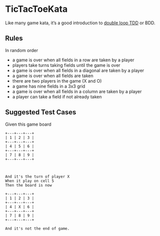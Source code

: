 # TicTacToeKata
Like many game kata, it’s a good introduction to [double loop TDD](https://jmauerhan.wordpress.com/talks/double-loop-tdd-bdd-done-right/) or BDD.

## Rules
In random order

+ a game is over when all fields in a row are taken by a player
+ players take turns taking fields until the game is over
+ a game is over when all fields in a diagonal are taken by a player
+ a game is over when all fields are taken
+ there are two players in the game (X and O)
+ a game has nine fields in a 3x3 grid
+ a game is over when all fields in a column are taken by a player
+ a player can take a field if not already taken

## Suggested Test Cases

Given this game board

```
+---+---+---+
| 1 | 2 | 3 |
+---+---+---+
| 4 | 5 | 6 |
+---+---+---+
| 7 | 8 | 9 |
+---+---+---+



And it's the turn of player X
When it play on cell 5
Then the board is now 

+---+---+---+
| 1 | 2 | 3 |
+---+---+---+
| 4 | X | 6 |
+---+---+---+
| 7 | 8 | 9 |
+---+---+---+

And it's not the end of game.
```
